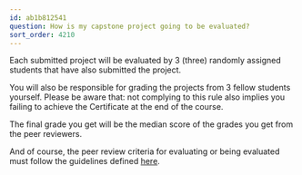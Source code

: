 ```yaml
---
id: ab1b812541
question: How is my capstone project going to be evaluated?
sort_order: 4210
---
```


Each submitted project will be evaluated by 3 (three) randomly assigned students that have also submitted the project.

You will also be responsible for grading the projects from 3 fellow students yourself. Please be aware that: not complying to this rule also implies you failing to achieve the Certificate at the end of the course.

The final grade you get will be the median score of the grades you get from the peer reviewers.

And of course, the peer review criteria for evaluating or being evaluated must follow the guidelines defined [here](https://github.com/DataTalksClub/data-engineering-zoomcamp/tree/main/week_7_project#peer-review-criteria).

